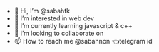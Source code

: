 - 👋 Hi, I’m @sabahtk
- 👀 I’m interested in web dev
- 🌱 I’m currently learning javascript & c++
- 💞️ I’m looking to collaborate on 
- 📫 How to reach me @sabahnon 👈telegram id

<!---
sabahtk/sabahtk is a ✨ special ✨ repository because its `README.md` (this file) appears on your GitHub profile.
You can click the Preview link to take a look at your changes.
--->
